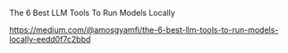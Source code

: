 
The 6 Best LLM Tools To Run Models Locally

https://medium.com/@amosgyamfi/the-6-best-llm-tools-to-run-models-locally-eedd0f7c2bbd
